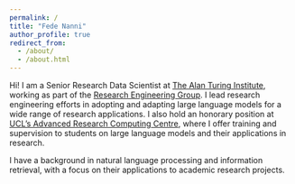 ```yaml
---
permalink: /
title: "Fede Nanni"
author_profile: true
redirect_from: 
  - /about/
  - /about.html
---
```

Hi! I am a Senior Research Data Scientist at [The Alan Turing Institute](https://www.turing.ac.uk), working as part of the [Research Engineering Group](https://www.turing.ac.uk/work-turing/research/research-engineering-group). I lead research engineering efforts in adopting and adapting large language models for a wide range of research applications. I also hold an honorary position at [UCL’s Advanced Research Computing Centre](https://www.ucl.ac.uk/advanced-research-computing/), where I offer training and supervision to students on large language models and their applications in research.

I have a background in natural language processing and information retrieval, with a focus on their applications to academic research projects. 
